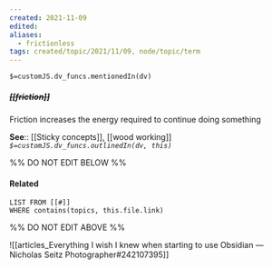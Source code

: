 ```yaml
---
created: 2021-11-09
edited: 
aliases:
  - frictionless
tags: created/topic/2021/11/09, node/topic/term
---
```

`$=customJS.dv_funcs.mentionedIn(dv)`

##### <s class="topic-title">[[friction]]</s>

Friction increases the energy required to continue doing something

**See**:: [[Sticky concepts]], [[wood working]]
*`$=customJS.dv_funcs.outlinedIn(dv, this)`*

%% DO NOT EDIT BELOW %%
#### Related 
```dataview
LIST FROM [[#]]
WHERE contains(topics, this.file.link)
```
%% DO NOT EDIT ABOVE %%

![[articles_Everything I wish I knew when starting to use Obsidian — Nicholas Seitz Photographer#242107395]]
